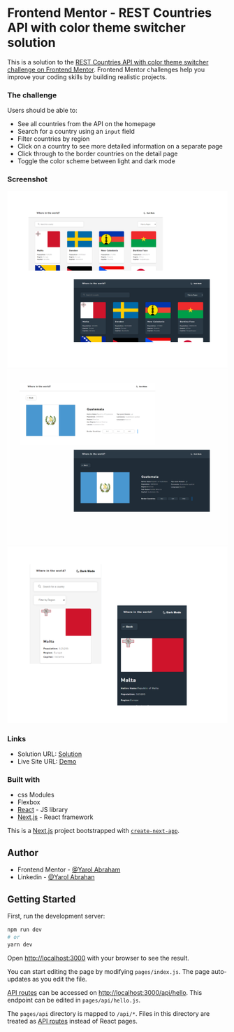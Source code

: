 # Frontend Mentor - REST Countries API with color theme switcher solution

This is a solution to the [REST Countries API with color theme switcher challenge on Frontend Mentor](https://www.frontendmentor.io/challenges/rest-countries-api-with-color-theme-switcher-5cacc469fec04111f7b848ca). Frontend Mentor challenges help you improve your coding skills by building realistic projects. 

### The challenge

Users should be able to:

- See all countries from the API on the homepage
- Search for a country using an `input` field
- Filter countries by region
- Click on a country to see more detailed information on a separate page
- Click through to the border countries on the detail page
- Toggle the color scheme between light and dark mode

### Screenshot

<img src="/public/readme/index.png" alt="preview" />
<img src="/public/readme/single.png" alt="preview" />
<img src="/public/readme/mobile.png" alt="preview" />

### Links

- Solution URL: [Solution](https://www.frontendmentor.io/solutions/rest-countries-api-with-nextjs-and-css-modules-UW4NoI0fm)
- Live Site URL: [Demo](https://rest-countries-xi.vercel.app)

### Built with

- css Modules
- Flexbox
- [React](https://reactjs.org/) - JS library
- [Next.js](https://nextjs.org/) - React framework

This is a [Next.js](https://nextjs.org/) project bootstrapped with [`create-next-app`](https://github.com/vercel/next.js/tree/canary/packages/create-next-app).

## Author

- Frontend Mentor - [@Yarol Abraham](https://www.frontendmentor.io/profile/Yarol-Abraham)
- Linkedin - [@Yarol Abrahan](https://www.linkedin.com/in/yarol-abraham)

## Getting Started

First, run the development server:

```bash
npm run dev
# or
yarn dev
```

Open [http://localhost:3000](http://localhost:3000) with your browser to see the result.

You can start editing the page by modifying `pages/index.js`. The page auto-updates as you edit the file.

[API routes](https://nextjs.org/docs/api-routes/introduction) can be accessed on [http://localhost:3000/api/hello](http://localhost:3000/api/hello). This endpoint can be edited in `pages/api/hello.js`.

The `pages/api` directory is mapped to `/api/*`. Files in this directory are treated as [API routes](https://nextjs.org/docs/api-routes/introduction) instead of React pages.

